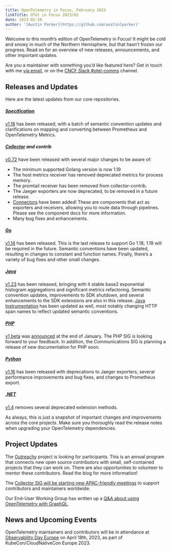 ```yaml
---
title: OpenTelemetry in Focus, February 2023
linkTitle: OTel in Focus 2023/02
date: 2023-02-28
author: '[Austin Parker](https://github.com/austinlparker)'
---
```


Welcome to this month’s edition of OpenTelemetry in Focus! It might be cold and
snowy in much of the Northern Hemisphere, but that hasn’t frozen our progress.
Read on for an overview of new releases, announcements, and other important
updates.

Are you a maintainer with something you’d like featured here? Get in touch with
me [via email](mailto:austin@lightstep.com), or on the
[CNCF Slack #otel-comms](https://cloud-native.slack.com/archives/C02UN96HZH6)
channel.

## Releases and Updates

Here are the latest updates from our core repositories.

##### [Specification](/docs/specs/otel/)

[v1.18](https://github.com/open-telemetry/opentelemetry-specification/releases/tag/v1.18.0)
has been released, with a batch of semantic convention updates and
clarifications on mapping and converting between Prometheus and OpenTelemetry
Metrics.

##### [Collector](/docs/collector/) and contrib

[v0.72](https://github.com/open-telemetry/opentelemetry-collector-contrib/releases)
have been released with several major changes to be aware of:

- The minimum supported Golang version is now 1.19
- The host metrics receiver has removed deprecated metrics for process memory.
- The promtail receiver has been removed from collector-contrib.
- The Jaeger exporters are now deprecated, to be removed in a future release.
- [Connectors](https://github.com/open-telemetry/opentelemetry-collector/blob/main/connector/README.md)
  have been added! These are components that act as exporters and receivers,
  allowing you to route data through pipelines. Please see the component docs
  for more information.
- Many bug fixes and enhancements.

##### [Go](/docs/instrumentation/go/)

[v1.14](https://github.com/open-telemetry/opentelemetry-go/releases/tag/v1.14.0)
has been released. This is the last release to support Go 1.18; 1.19 will be
required in the future. Semantic conventions have been updated, resulting in
changes to constant and function names. Finally, there’s a variety of bug fixes
and other small changes.

##### [Java](/docs/instrumentation/java/)

[v1.23](https://github.com/open-telemetry/opentelemetry-java/releases/tag/v1.23.0)
has been released, bringing with it stable base2 exponential histogram
aggregations and significant metrics refactoring. Semantic convention updates,
improvements to SDK shutdown, and several enhancements to the SDK extensions are
also in this release.
[Java Instrumentation](https://github.com/open-telemetry/opentelemetry-java-instrumentation/releases/tag/v1.23.0)
has been updated as well, most notably changing HTTP span names to reflect
updated semantic conventions.

##### [PHP](/docs/instrumentation/php/)

[v1 beta](https://github.com/open-telemetry/opentelemetry-php/releases/tag/1.0.0beta1)
was [announced](/blog/2023/php-beta-release/) at the end of January. The PHP SIG
is looking forward to your feedback. In addition, the Communications SIG is
planning a release of new documentation for PHP soon.

##### [Python](/docs/instrumentation/python/)

[v1.16](https://github.com/open-telemetry/opentelemetry-python/releases/tag/v1.16.0)
has been released with deprecations to Jaeger exporters, several performance
improvements and bug fixes, and changes to Prometheus export.

##### [.NET](/docs/instrumentation/net/)

[v1.4](https://github.com/open-telemetry/opentelemetry-dotnet/releases/tag/core-1.4.0)
removes several deprecated extension methods.

As always, this is just a snapshot of important changes and improvements across
the core projects. Make sure you thoroughly read the release notes when
upgrading your OpenTelemetry dependencies.

## Project Updates

The [Outreachy](/blog/2023/outreachy-may-cohort/) project is looking for
participants. This is an annual program that connects new open source
contributors with small, self-contained projects that they can work on. There
are also opportunities to volunteer to mentor these contributors. Read the blog
for more information!

The
[Collector SIG will be starting new APAC-friendly meetings](/blog/2023/new-apac-meetings/)
to support contributors and maintainers worldwide.

Our End-User Working Group has written up a
[Q&A about using OpenTelemetry with GraphQL](/blog/2023/end-user-q-and-a-01/).

## News and Upcoming Events

OpenTelemetry maintainers and contributors will be in attendance at
[Observability Day Europe](https://events.linuxfoundation.org/kubecon-cloudnativecon-europe/co-located-events/observability-day/)
on April 18th, 2023, as part of KubeCon/CloudNativeCon Europe 2023.
